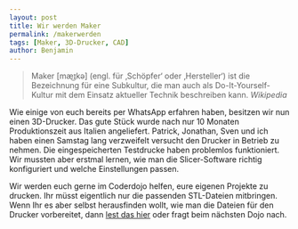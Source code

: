 ```yaml
---
layout: post
title: Wir werden Maker
permalink: /makerwerden
tags: [Maker, 3D-Drucker, CAD]
author: Benjamin
---
```


> Maker [mæ͜ɪkə] (engl. für ‚Schöpfer‘ oder ‚Hersteller‘) ist die Bezeichnung für eine Subkultur, die man auch als Do-It-Yourself-Kultur mit dem Einsatz aktueller Technik beschreiben kann.
>*Wikipedia*

Wie einige von euch bereits per WhatsApp erfahren haben, besitzen wir nun einen 3D-Drucker. Das gute Stück wurde nach nur 10 Monaten Produktionszeit aus Italien angeliefert.<!--break--><!--n--> Patrick, Jonathan, Sven und ich haben einen Samstag lang verzweifelt versucht den Drucker in Betrieb zu nehmen. Die eingespeicherten Testdrucke haben problemlos funktioniert. Wir mussten aber erstmal lernen, wie man die Slicer-Software richtig konfiguriert und welche Einstellungen passen.

Wir werden euch gerne im Coderdojo helfen, eure eigenen Projekte zu drucken. Ihr müsst eigentlich nur die passenden STL-Dateien mitbringen. Wenn Ihr es aber selbst herausfinden wollt, wie man die Dateien für den Drucker vorbereitet, dann [lest das hier](http://www.fabtotum.com:80/slicing-stl-gcode-files-3d-printing-cura/) oder fragt beim nächsten Dojo nach.